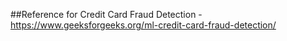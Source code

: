 ##Reference for Credit Card Fraud Detection
-https://www.geeksforgeeks.org/ml-credit-card-fraud-detection/

